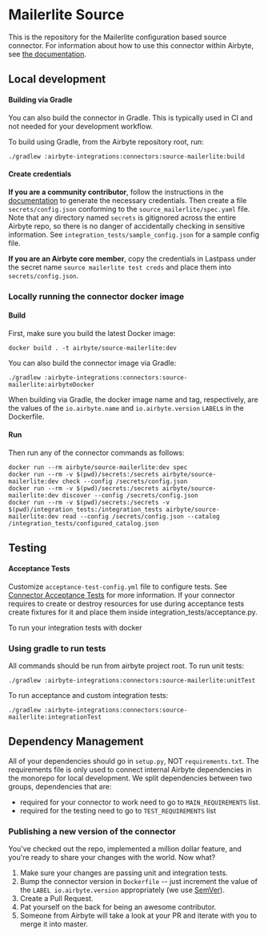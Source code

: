 # Mailerlite Source

This is the repository for the Mailerlite configuration based source connector.
For information about how to use this connector within Airbyte, see [the documentation](https://docs.airbyte.com/integrations/sources/mailerlite).

## Local development

#### Building via Gradle
You can also build the connector in Gradle. This is typically used in CI and not needed for your development workflow.

To build using Gradle, from the Airbyte repository root, run:
```
./gradlew :airbyte-integrations:connectors:source-mailerlite:build
```

#### Create credentials
**If you are a community contributor**, follow the instructions in the [documentation](https://docs.airbyte.com/integrations/sources/mailerlite)
to generate the necessary credentials. Then create a file `secrets/config.json` conforming to the `source_mailerlite/spec.yaml` file.
Note that any directory named `secrets` is gitignored across the entire Airbyte repo, so there is no danger of accidentally checking in sensitive information.
See `integration_tests/sample_config.json` for a sample config file.

**If you are an Airbyte core member**, copy the credentials in Lastpass under the secret name `source mailerlite test creds`
and place them into `secrets/config.json`.

### Locally running the connector docker image

#### Build
First, make sure you build the latest Docker image:
```
docker build . -t airbyte/source-mailerlite:dev
```

You can also build the connector image via Gradle:
```
./gradlew :airbyte-integrations:connectors:source-mailerlite:airbyteDocker
```
When building via Gradle, the docker image name and tag, respectively, are the values of the `io.airbyte.name` and `io.airbyte.version` `LABEL`s in
the Dockerfile.

#### Run
Then run any of the connector commands as follows:
```
docker run --rm airbyte/source-mailerlite:dev spec
docker run --rm -v $(pwd)/secrets:/secrets airbyte/source-mailerlite:dev check --config /secrets/config.json
docker run --rm -v $(pwd)/secrets:/secrets airbyte/source-mailerlite:dev discover --config /secrets/config.json
docker run --rm -v $(pwd)/secrets:/secrets -v $(pwd)/integration_tests:/integration_tests airbyte/source-mailerlite:dev read --config /secrets/config.json --catalog /integration_tests/configured_catalog.json
```
## Testing

#### Acceptance Tests
Customize `acceptance-test-config.yml` file to configure tests. See [Connector Acceptance Tests](https://docs.airbyte.com/connector-development/testing-connectors/connector-acceptance-tests-reference) for more information.
If your connector requires to create or destroy resources for use during acceptance tests create fixtures for it and place them inside integration_tests/acceptance.py.

To run your integration tests with docker

### Using gradle to run tests
All commands should be run from airbyte project root.
To run unit tests:
```
./gradlew :airbyte-integrations:connectors:source-mailerlite:unitTest
```
To run acceptance and custom integration tests:
```
./gradlew :airbyte-integrations:connectors:source-mailerlite:integrationTest
```

## Dependency Management
All of your dependencies should go in `setup.py`, NOT `requirements.txt`. The requirements file is only used to connect internal Airbyte dependencies in the monorepo for local development.
We split dependencies between two groups, dependencies that are:
* required for your connector to work need to go to `MAIN_REQUIREMENTS` list.
* required for the testing need to go to `TEST_REQUIREMENTS` list

### Publishing a new version of the connector
You've checked out the repo, implemented a million dollar feature, and you're ready to share your changes with the world. Now what?
1. Make sure your changes are passing unit and integration tests.
1. Bump the connector version in `Dockerfile` -- just increment the value of the `LABEL io.airbyte.version` appropriately (we use [SemVer](https://semver.org/)).
1. Create a Pull Request.
1. Pat yourself on the back for being an awesome contributor.
1. Someone from Airbyte will take a look at your PR and iterate with you to merge it into master.
